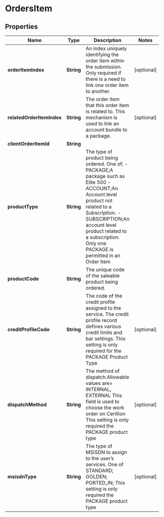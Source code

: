 
# OrdersItem

## Properties
Name | Type | Description | Notes
------------ | ------------- | ------------- | -------------
**orderItemIndex** | **String** | An index uniquely identifying the order item within the submission. Only required if there is a need to link one order item to another.  |  [optional]
**relatedOrderItemIndex** | **String** | The order item that this order item is related to. This mechanism is used to link an account bundle to a package.  |  [optional]
**clientOrderItemId** | **String** |  | 
**productType** | **String** | The type of product being ordered. One of; -PACKAGE;A package such as Elite 500 -ACCOUNT;An Account level product not related to a Subscription. -SUBSCRIPTION;An account level product related to a subscription. Only one PACKAGE is permitted in an Order Item  | 
**productCode** | **String** | The unique code of the saleable product being ordered. | 
**creditProfileCode** | **String** | The code of the credit profile assigned to the service. The credit profile record defines various credit limits and bar settings.   This setting is only required for the PACKAGE Product Type  |  [optional]
**dispatchMethod** | **String** | The method of dispatch.Allowable values are&#x3D; INTERNAL, EXTERNAL This field is used to choose the work order on Cerillion  This setting is only required the PACKAGE product type  |  [optional]
**msisdnType** | **String** | The type of MSISDN to assign to the user’s services. One of STANDARD;  GOLDEN;  PORTED_IN; This setting is only required the PACKAGE product type  |  [optional]



